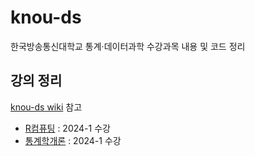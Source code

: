 # knou-ds
한국방송통신대학교 통계·데이터과학 수강과목 내용 및 코드 정리

## 강의 정리
[knou-ds wiki](https://github.com/Esantomi/knou-ds/wiki) 참고
- [R컴퓨팅](https://github.com/Esantomi/knou-ds/wiki/R컴퓨팅) : 2024-1 수강
- [통계학개론](https://github.com/Esantomi/knou-ds/wiki/통계학개론) : 2024-1 수강
